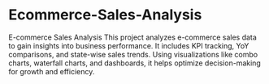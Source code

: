 # Ecommerce-Sales-Analysis
E-commerce Sales Analysis This project analyzes e-commerce sales data to gain insights into business performance. It includes KPI tracking, YoY comparisons, and state-wise sales trends. Using visualizations like combo charts, waterfall charts, and dashboards, it helps optimize decision-making for growth and efficiency.
